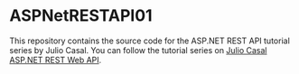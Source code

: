 # ASPNetRESTAPI01

This repository contains the source code for the ASP.NET REST API tutorial series by Julio Casal.
You can follow the tutorial series on [Julio Casal ASP.NET REST Web API](https://youtu.be/AhAxLiGC7Pc?si=ItoWuPKVPbNJvG6u).
